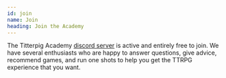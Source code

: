 ```yaml
---
id: join
name: Join
heading: Join the Academy
---
```


The Titterpig Academy [discord server](https://discord.titterpig.academy) is active and entirely free to join. We have several enthusiasts who are happy to answer questions, give advice, recommend games, and run one shots to help you get the TTRPG experience that you want.